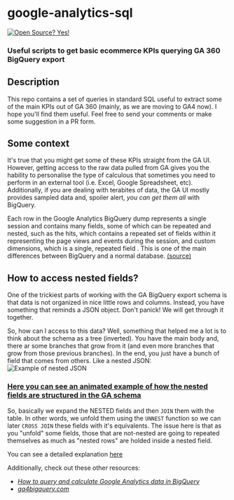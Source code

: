 # google-analytics-sql
[![Open Source? Yes!](https://badgen.net/badge/Open%20Source%20%3F/Yes%21/blue?icon=github)](https://github.com/Naereen/badges/)
### Useful scripts to get basic ecommerce KPIs querying GA 360 BigQuery export

## Description
This repo contains a set of queries in standard SQL useful to extract some of the main KPIs out of GA 360 (mainly, as we are moving to GA4 now). I hope you'll find them useful. Feel free to send your comments or make some suggestion in a PR form.

## Some context
It's true that you might get some of these KPIs straight from the GA UI. However, getting access to the raw data pulled from GA gives you the hability to personalise the type of calculous that sometimes you need to perform in an external tool (i.e. Excel, Google Spreadsheet, etc). Additionally, if you are dealing with terabites of data, the GA UI mostly provides sampled data and, spoiler alert, _you can get them all_ with BigQuery.

Each row in the Google Analytics BigQuery dump represents a single session and contains many fields, some of which can be repeated and nested, such as the hits, which contains a repeated set of fields within it representing the page views and events during the session, and custom dimensions, which is a single, repeated field . This is one of the main differences between BigQuery and a normal database. [(source)](https://www.bounteous.com/insights/2016/02/11/querying-google-analytics-data-bigquery/?ns=l)

## How to access nested fields?
One of the trickiest parts of working with the GA BigQuery export schema is that data is not organized in nice little rows and columns. Instead, you have something that reminds a JSON object. Don't panick! We will get through it together.

So, how can I access to this data? Well, something that helped me a lot is to think about the schema as a tree (inverted). You have the main body and, there ar some branches that grow from it (and even more branches that grow from those previous branches). In the end, you just have a bunch of field that comes from others. Like a nested JSON:
![Example of nested JSON](https://www.google.com/url?sa=i&url=https%3A%2F%2Fstackoverflow.com%2Fquestions%2F28319714%2Fhow-to-convert-this-nested-json-in-columnar-form-into-pandas-dataframe&psig=AOvVaw13I_bk0E3nwJtcOHQ4kRuM&ust=1613212125297000&source=images&cd=vfe&ved=0CAIQjRxqFwoTCMCIlNOR5O4CFQAAAAAdAAAAABAD)

### [Here you can see an animated example of how the nested fields are structured in the GA schema](https://www.notion.so/Formaci-n-BQ-37b95b2cfedf4b1a9ea39940a32ff5df#b183b5becf1846b898489a5ef2aa42ce)

So, basically we expand the NESTED fields and then `JOIN` them with the table. In other words, we unfold them using the `UNNEST` function so we can later `CROSS JOIN` these fields with it's equivalents. The issue here is that as you "unfold" some fields, those that are not-nested are going to repeated themselves as much as "nested rows" are holded inside a nested field.

You can see a detailed explanation [here](https://medium.com/firebase-developers/using-the-unnest-function-in-bigquery-to-analyze-event-parameters-in-analytics-fb828f890b42) 

Additionally, check out these other resources:
- _[How to query and calculate Google Analytics data in BigQuery](https://towardsdatascience.com/how-to-query-and-calculate-google-analytics-data-in-bigquery-cab8fc4f396#3be4)_
- _[ga4bigquery.com](https://www.ga4bigquery.com/)_